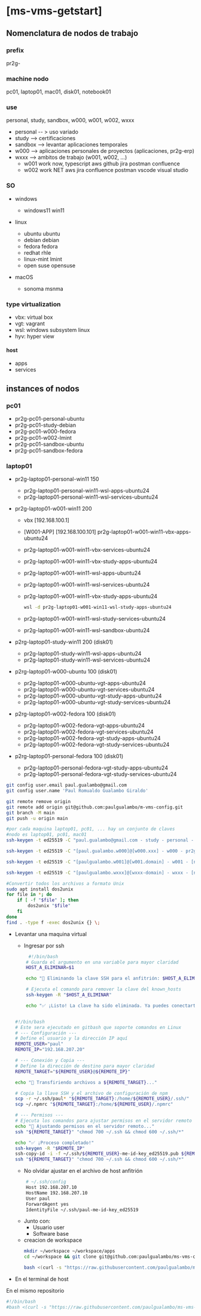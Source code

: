 # [ms-vms-getstart]

## Nomenclatura de nodos de trabajo

### prefix

pr2g-

### machine nodo

pc01, laptop01, mac01, disk01, notebook01

### use

personal, study, sandbox, w000, w001, w002, wxxx

-   personal -- > uso variado
-   study --> certificaciones
-   sandbox --> levantar aplicaciones temporales
-   w000 --> aplicaciones personales de proyectos (aplicaciones, pr2g-erp)
-   wxxx --> ambitos de trabajo (w001, w002, ...)
    -   w001 work now, typescript aws github jira postman confluence
    -   w002 work NET aws jira confluence postman vscode visual studio

### SO

-   windows
    -   windows11 win11

-   linux
    -   ubuntu ubuntu
    -   debian debian
    -   fedora fedora
    -   redhat rhle
    -   linux-mint lmint
    -   open suse opensuse

-   macOS
    -   sonoma msnma

### type virtualization

-   vbx: virtual box
-   vgt: vagrant
-   wsl: windows subsystem linux
-   hyv: hyper view

#### host

-   apps
-   services

## instances of nodos

### pc01

-   pr2g-pc01-personal-ubuntu
-   pr2g-pc01-study-debian
-   pr2g-pc01-w000-fedora
-   pr2g-pc01-w002-lmint
-   pr2g-pc01-sandbox-ubuntu
-   pr2g-pc01-sandbox-fedora

### laptop01

-   pr2g-laptop01-personal-win11 150

    -   pr2g-laptop01-personal-win11-wsl-apps-ubuntu24
    -   pr2g-laptop01-personal-win11-wsl-services-ubuntu24

-   pr2g-laptop01-w001-win11 200
    -   vbx [192.168.100.1]
    -   [W001-APP] [192.168.100.101] pr2g-laptop01-w001-win11-vbx-apps-ubuntu24
    -   pr2g-laptop01-w001-win11-vbx-services-ubuntu24
    -   pr2g-laptop01-w001-win11-vbx-study-apps-ubuntu24
    -   pr2g-laptop01-w001-win11-wsl-apps-ubuntu24
    -   pr2g-laptop01-w001-win11-wsl-services-ubuntu24
    -   pr2g-laptop01-w001-win11-vbx-study-apps-ubuntu24

        ```sh
        wsl -d pr2g-laptop01-w001-win11-wsl-study-apps-ubuntu24
        ```

    -   pr2g-laptop01-w001-win11-wsl-study-services-ubuntu24
    -   pr2g-laptop01-w001-win11-wsl-sandbox-ubuntu24

-   p2rg-laptop01-study-win11 200 (disk01)

    -   pr2g-laptop01-study-win11-wsl-apps-ubuntu24
    -   pr2g-laptop01-study-win11-wsl-services-ubuntu24

-   p2rg-laptop01-w000-ubuntu 100 (disk01)

    -   pr2g-laptop01-w000-ubuntu-vgt-apps-ubuntu24
    -   pr2g-laptop01-w000-ubuntu-vgt-services-ubuntu24
    -   pr2g-laptop01-w000-ubuntu-vgt-study-apps-ubuntu24
    -   pr2g-laptop01-w000-ubuntu-vgt-study-services-ubuntu24

-   p2rg-laptop01-w002-fedora 100 (disk01)

    -   pr2g-laptop01-w002-fedora-vgt-apps-ubuntu24
    -   pr2g-laptop01-w002-fedora-vgt-services-ubuntu24
    -   pr2g-laptop01-w002-fedora-vgt-study-apps-ubuntu24
    -   pr2g-laptop01-w002-fedora-vgt-study-services-ubuntu24

-   p2rg-laptop01-personal-fedora 100 (disk01)
    -   pr2g-laptop01-personal-fedora-vgt-study-apps-ubuntu24
    -   pr2g-laptop01-personal-fedora-vgt-study-services-ubuntu24

```sh
git config user.email paul.gualambo@gmail.com
git config user.name 'Paul Romualdo Gualambo Giraldo'

git remote remove origin
git remote add origin git@github.com:paulgualambo/m-vms-config.git
git branch -M main
git push -u origin main

#por cada maquina laptop01, pc01, ... hay un conjunto de claves
#nodo es laptop01, pc01, mac01
ssh-keygen -t ed25519 -C "paul.gualambo@gmail.com - study - personal - sandbox" -f '/home/paul/.ssh/p2rg-[nodo]-study-personal-sandbox-id-key_ed25519'

ssh-keygen -t ed25519 -C "[paul.gualambo.w000]@[w000.xxx] - w000 - pr2g-erp" -f '/home/paul/.ssh/pr2g-[nodo]-w000-id-key_ed25519'

ssh-keygen -t ed25519 -C "[paulgualambo.w001]@[w001.domain] - w001 - [name - w001]" -f 'c:/Users/paul/.ssh/pr2g-[nodo]-w001-id-key_ed25519'

ssh-keygen -t ed25519 -C "[paulgualambo.wxxx]@[wxxx-domain] - wxxx - [name - wxxx]" -f 'c:/Users/paul/.ssh/pr2g-[nodo]-wxxx-id-key_ed25519'
```

```sh
#Convertir todos los archivos a formato Unix
sudo apt install dos2unix
for file in *; do
    if [ -f "$file" ]; then
        dos2unix "$file"
    fi
done
find . -type f -exec dos2unix {} \;
```

- Levantar una maquina virtual
    - Ingresar por ssh
    ```sh
         #!/bin/bash
        # Guarda el argumento en una variable para mayor claridad
        HOST_A_ELIMINAR=$1

        echo "🔑 Eliminando la clave SSH para el anfitrión: $HOST_A_ELIMINAR..."

        # Ejecuta el comando para remover la clave del known_hosts
        ssh-keygen -R "$HOST_A_ELIMINAR"

        echo "✅ ¡Listo! La clave ha sido eliminada. Ya puedes conectarte de nuevo."
    ```

    ```sh

    #!/bin/bash
    # Este sera ejecutado en gitbash que soporte comandos en Linux
    # --- Configuración ---
    # Define el usuario y la dirección IP aquí
    REMOTE_USER="paul"
    REMOTE_IP="192.168.207.20"

    # --- Conexión y Copia ---
    # Define la dirección de destino para mayor claridad
    REMOTE_TARGET="${REMOTE_USER}@${REMOTE_IP}"

    echo "🚀 Transfiriendo archivos a ${REMOTE_TARGET}..."

    # Copia la llave SSH y el archivo de configuración de npm
    scp -r ~/.ssh/paul* "${REMOTE_TARGET}:/home/${REMOTE_USER}/.ssh/"
    scp ~/.npmrc "${REMOTE_TARGET}:/home/${REMOTE_USER}/.npmrc"

    # --- Permisos ---
    # Ejecuta los comandos para ajustar permisos en el servidor remoto
    echo "🔐 Ajustando permisos en el servidor remoto..."
    ssh "${REMOTE_TARGET}" "chmod 700 ~/.ssh && chmod 600 ~/.ssh/*"

    echo "✅ ¡Proceso completado!"
    ssh-keygen -R "$REMOTE_IP"
    ssh-copy-id -i -f ~/.ssh/${REMOTE_USER}-me-id-key_ed25519.pub ${REMOTE_TARGET}
    ssh "${REMOTE_TARGET}" "chmod 700 ~/.ssh && chmod 600 ~/.ssh/*"
    ```
    - No olvidar ajustar en el archivo de host anfitrión

    ```sh
        # ~/.ssh/config
        Host 192.168.207.10
        HostName 192.168.207.10
        User paul
        ForwardAgent yes
        IdentityFile ~/.ssh/paul-me-id-key_ed25519
    ```


    -	Junto con:
	    -	Usuario user
		-   Software base
	-   creacion de workspace
        ```sh
		mkdir ~/workspace ~/workspace/apps
		cd ~/workspace && git clone git@github.com:paulgualambo/ms-vms-config.git

        bash <(curl -s "https://raw.githubusercontent.com/paulgualambo/ms-vms-config/refs/heads/main/scripts/install.sh?$RANDOM") '{"hostname":"pr2g-laptop01-w001-win11-vbx-apps-ubuntu24", "distro":"DEBIAN", "username":"paul", "email":"paul.gualambo@gmail.com", "password":"123456"}'
        ```

- En el terminal de host



En el mismo repositorio

```sh
#!/bin/bash
#bash <(curl -s "https://raw.githubusercontent.com/paulgualambo/ms-vms-config/refs/heads/main/scripts/install.sh?$RANDOM") '{"hostname":"pr2g-laptop01-w001-win11-wsl-sandbox", "distro":"DEBIAN", "username":"paul", "email":"paul.gualambo@gmail.com", "password":"123456"}'
```
